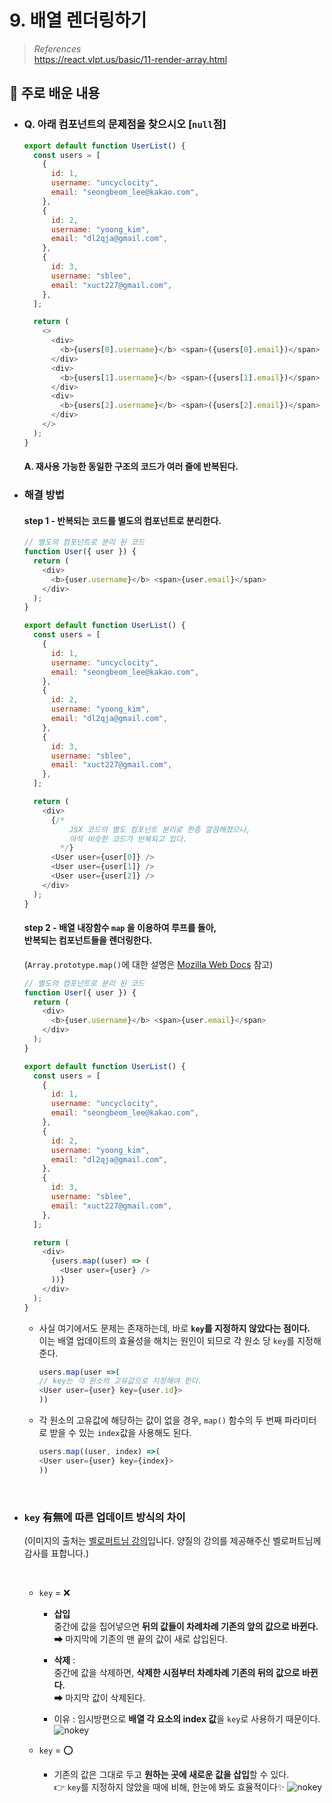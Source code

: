 # 9. 배열 렌더링하기

> _References_ <br> https://react.vlpt.us/basic/11-render-array.html

## 📕 주로 배운 내용

- ### Q. 아래 컴포넌트의 문제점을 찾으시오 [`null`점]

  ```javascript
  export default function UserList() {
    const users = [
      {
        id: 1,
        username: "uncyclocity",
        email: "seongbeom_lee@kakao.com",
      },
      {
        id: 2,
        username: "yoong_kim",
        email: "dl2qja@gmail.com",
      },
      {
        id: 3,
        username: "sblee",
        email: "xuct227@gmail.com",
      },
    ];

    return (
      <>
        <div>
          <b>{users[0].username}</b> <span>({users[0].email})</span>
        </div>
        <div>
          <b>{users[1].username}</b> <span>({users[1].email})</span>
        </div>
        <div>
          <b>{users[2].username}</b> <span>({users[2].email})</span>
        </div>
      </>
    );
  }
  ```

  #### A. 재사용 가능한 동일한 구조의 코드가 여러 줄에 반복된다.

- ### 해결 방법

  #### **step 1 -** 반복되는 코드를 **별도의 컴포넌트로 분리**한다.

  ```javascript
  // 별도의 컴포넌트로 분리 된 코드
  function User({ user }) {
    return (
      <div>
        <b>{user.username}</b> <span>{user.email}</span>
      </div>
    );
  }

  export default function UserList() {
    const users = [
      {
        id: 1,
        username: "uncyclocity",
        email: "seongbeom_lee@kakao.com",
      },
      {
        id: 2,
        username: "yoong_kim",
        email: "dl2qja@gmail.com",
      },
      {
        id: 3,
        username: "sblee",
        email: "xuct227@gmail.com",
      },
    ];

    return (
      <div>
        {/*
            JSX 코드의 별도 컴포넌트 분리로 한층 깔끔해졌으나,
            아직 비슷한 코드가 반복되고 있다.
          */}
        <User user={user[0]} />
        <User user={user[1]} />
        <User user={user[2]} />
      </div>
    );
  }
  ```

  #### **step 2 -** **배열 내장함수 `map`** 을 이용하여 루프를 돌아, <br> 반복되는 컴포넌트들을 렌더링한다. <br>

  (`Array.prototype.map()`에 대한 설명은 <a href="https://developer.mozilla.org/ko/docs/Web/JavaScript/Reference/Global_Objects/Array/map">Mozilla Web Docs</a> 참고)

  ```javascript
  // 별도의 컴포넌트로 분리 된 코드
  function User({ user }) {
    return (
      <div>
        <b>{user.username}</b> <span>{user.email}</span>
      </div>
    );
  }

  export default function UserList() {
    const users = [
      {
        id: 1,
        username: "uncyclocity",
        email: "seongbeom_lee@kakao.com",
      },
      {
        id: 2,
        username: "yoong_kim",
        email: "dl2qja@gmail.com",
      },
      {
        id: 3,
        username: "sblee",
        email: "xuct227@gmail.com",
      },
    ];

    return (
      <div>
        {users.map((user) => (
          <User user={user} />
        ))}
      </div>
    );
  }
  ```

  - 사실 여기에서도 문제는 존재하는데, 바로 **`key`를 지정하지 않았다는 점이다.** <br> 이는 배열 업데이트의 효율성을 해치는 원인이 되므로 각 원소 당 `key`를 지정해준다.

    ```javascript
    users.map(user =>(
    // key는 각 원소의 고유값으로 지정해야 한다.
    <User user={user} key={user.id}>
    ))
    ```

  - 각 원소의 고유값에 해당하는 값이 없을 경우, `map()` 함수의 두 번째 파라미터로 받을 수 있는 `index`값을 사용해도 된다.

    ```javascript
    users.map((user, index) =>(
    <User user={user} key={index}>
    ))
    ```

<br>

- ### `key` 有無에 따른 업데이트 방식의 차이

  (이미지의 출처는 <a href="https://react.vlpt.us/basic/11-render-array.html">벨로퍼트님 강의</a>입니다. 양질의 강의를 제공해주신 벨로퍼트님께 감사를 표합니다.)

  <br>

  - `key` = ❌

    - **삽입** <br> 중간에 값을 집어넣으면 **뒤의 값들이 차례차례 기존의 앞의 값으로 바뀐다.** <br> ➡ 마지막에 기존의 맨 끝의 값이 새로 삽입된다.

    - **삭제** : <br> 중간에 값을 삭제하면, **삭제한 시점부터 차례차례 기존의 뒤의 값으로 바뀐다.** <br> ➡ 마지막 값이 삭제된다.

    - 이유 : 임시방편으로 **배열 각 요소의 index 값**을 `key`로 사용하기 때문이다.
      ![nokey](https://i.imgur.com/3rkaiY1.gif)

  - `key` = ⭕
    - 기존의 값은 그대로 두고 **원하는 곳에 새로운 값을 삽입**할 수 있다. <br> 👉 `key`를 지정하지 않았을 때에 비해, 한눈에 봐도 효율적이다✨
      ![nokey](https://i.imgur.com/yEUS6Bx.gif)
